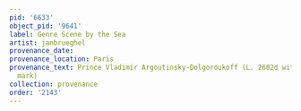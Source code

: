 ```yaml
---
pid: '6633'
object_pid: '9641'
label: Genre Scene by the Sea
artist: janbrueghel
provenance_date:
provenance_location: Paris
provenance_text: Prince Vladimir Argoutinsky-Dolgoroukoff (L. 2602d with collector's
  mark)
collection: provenance
order: '2143'
---
```

